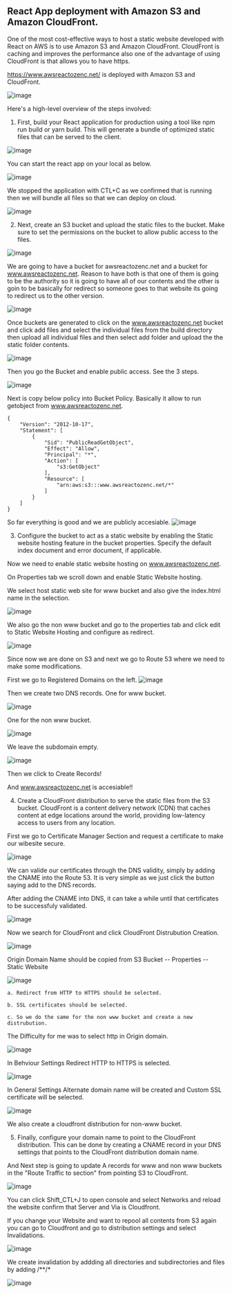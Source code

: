 ## React App deployment with Amazon S3 and Amazon CloudFront.

One of the most cost-effective ways to host a static website developed with React on AWS is to use Amazon S3 and Amazon CloudFront.
CloudFront is caching and improves the performance also one of the advantage of using CloudFront is that allows you to have https.

https://www.awsreactozenc.net/ is deployed with Amazon S3 and CloudFront.

![image](https://user-images.githubusercontent.com/62793938/230742100-b7d58ab4-936e-4887-b9bb-2f8cff8b3803.png)


Here's a high-level overview of the steps involved:

1. First, build your React application for production using a tool like npm run build or yarn build. This will generate a bundle of optimized static files that can be served to the client.

![image](https://user-images.githubusercontent.com/62793938/230743714-551b626b-6575-4011-bd30-a86d2cff6704.png)

You can start the react app on your local as below.

![image](https://user-images.githubusercontent.com/62793938/230743908-41718115-b569-4499-bc59-e23d5e190525.png)

We stopped the application with CTL+C as we confirmed that is running then we will bundle all files so that we can deploy on cloud.

![image](https://user-images.githubusercontent.com/62793938/230744086-3e4a0847-d758-4e3b-b748-dba535d2fe38.png)


2. Next, create an S3 bucket and upload the static files to the bucket. Make sure to set the permissions on the bucket to allow public access to the files.

![image](https://user-images.githubusercontent.com/62793938/230744209-9c548d4a-1418-449c-8a13-eb3462824fa9.png)

We are going to have a bucket for awsreactozenc.net and a bucket for www.awsreactozenc.net. Reason to have both is that one of them is going to be the authority so it is going to have all of our contents and the other is goin to be basically for redirect so someone goes to that website its going to redirect us to the other version.

![image](https://user-images.githubusercontent.com/62793938/230744710-a609df89-6800-42f5-83e5-2db34be52beb.png)

Once buckets are generated to click on the www.awsreactozenc.net bucket and click add files and select the individual files from the build directory then upload all individual files and then select add folder and upload the the static folder contents.

![image](https://user-images.githubusercontent.com/62793938/230744902-c1ec533d-cdc1-435f-8f25-93a725d29c7f.png)

Then you go the Bucket and enable public access. See the 3 steps.

![image](https://user-images.githubusercontent.com/62793938/230745136-c5035b5b-9d16-413c-a684-7810acf31292.png)

Next is copy below policy into Bucket Policy. Basically it allow to run getobject from www.awsreactozenc.net. 
```
{
    "Version": "2012-10-17",
    "Statement": [
        {
            "Sid": "PublicReadGetObject",
            "Effect": "Allow",
            "Principal": "*",
            "Action": [
                "s3:GetObject"
            ],
            "Resource": [
                "arn:aws:s3:::www.awsreactozenc.net/*"
            ]
        }
    ]
}
```
So far everything is good and we are  publicly accesiable.
![image](https://user-images.githubusercontent.com/62793938/230745403-cb766269-a09e-431f-89a0-d99cec038898.png)

3. Configure the bucket to act as a static website by enabling the Static website hosting feature in the bucket properties. Specify the default index document and error document, if applicable.

Now we need to enable static website hosting on www.awsreactozenc.net. 

On Properties tab we scroll down and enable Static Website hosting.

We select host static web site for www bucket and also give the index.html name in the selection.

![image](https://user-images.githubusercontent.com/62793938/230745591-ac35b8d2-5b7e-4a1d-ba07-59285d0f1072.png)

We also go the non www bucket and go to the properties tab and click edit to Static Website Hosting and configure as redirect.

![image](https://user-images.githubusercontent.com/62793938/230745779-d1e27e46-9ced-4fd3-92eb-e264e5596b98.png)

Since now we are done on S3 and next we go to Route 53 where we need to make some modifications.

First we go to Registered Domains on the left.
![image](https://user-images.githubusercontent.com/62793938/230747414-6ef56b5c-0b3b-45b0-8af7-6109e882e7a7.png)

Then we create two DNS records. 
One for www bucket.

![image](https://user-images.githubusercontent.com/62793938/230747540-6e6d388e-3990-4245-baf1-c2ba58c345fd.png)

One for the non www bucket.

![image](https://user-images.githubusercontent.com/62793938/230747576-a4f7572e-1249-4221-b16f-4b2cb1a2b424.png)

We leave the subdomain empty.

![image](https://user-images.githubusercontent.com/62793938/230747621-fc55dd5f-e629-4b20-950f-f3dfc6cb27d8.png)

Then we click to Create Records!

And www.awsreactozenc.net is accesiable!!

4. Create a CloudFront distribution to serve the static files from the S3 bucket. CloudFront is a content delivery network (CDN) that caches content at edge locations around the world, providing low-latency access to users from any location.

First we go to Certificate Manager Section and request a certificate to make our wibesite secure.

![image](https://user-images.githubusercontent.com/62793938/230747873-e040db76-7a45-4727-8253-5b4970efb7fa.png)

We can valide our certificates through the DNS validity, simply by adding the CNAME into the Route 53. It is very simple as we just click the button saying add to the DNS records.

After adding the CNAME into DNS, it can take a while until that certificates to be successfuly validated.

![image](https://user-images.githubusercontent.com/62793938/230748124-14114504-f90e-4bdc-824d-e735975145cb.png)


Now we search for CloudFront and click CloudFront Distrubution Creation.

![image](https://user-images.githubusercontent.com/62793938/230748234-eb7c004c-6f65-4f0b-8389-10d05786635a.png)

Origin Domain Name should be copied from S3 Bucket -- Properties -- Static Website

![image](https://user-images.githubusercontent.com/62793938/230748309-334b8064-2a56-4b37-a06f-d34e303e19d3.png)

    a. Redirect from HTTP to HTTPS should be selected.

    b. SSL certificates should be selected.

    c. So we do the same for the non www bucket and create a new distrubution.


The Difficulty for me was to select http in Origin domain.

![image](https://user-images.githubusercontent.com/62793938/230791323-5fba32d1-e28e-43d6-b56f-9d3ef34bb715.png)

In Behviour Settings Redirect HTTP to HTTPS is selected.

![image](https://user-images.githubusercontent.com/62793938/230791354-0a913f65-9f03-4952-8c66-7755989097c2.png)

In General Settings Alternate domain name will be created and Custom SSL certificate will be selected.

![image](https://user-images.githubusercontent.com/62793938/230791487-05cd80e7-2b68-4027-a7b7-3dddb9fe70b9.png)

We also create a cloudfront distribution for non-www bucket.

5. Finally, configure your domain name to point to the CloudFront distribution. This can be done by creating a CNAME record in your DNS settings that points to the CloudFront distribution domain name.

And Next step is going to update A records for www and non www buckets in the "Route Traffic to section"  from pointing S3 to CloudFront.

![image](https://user-images.githubusercontent.com/62793938/230749115-86cdfe4e-f9df-4098-930c-5fc665c9e195.png)


You can click Shift_CTL+J to open console and select Networks and reload the website confirm that Server and Via is Cloudfront.


If you change your Website and want to repool all contents from S3 again you can go to Cloudfront and go to distribution settings and select Invalidations.

![image](https://user-images.githubusercontent.com/62793938/230794835-fa172b98-5a67-48c5-8f6a-86cea8267128.png)

We create invalidation by addding all directories and subdirectories and files by adding /**/*

![image](https://user-images.githubusercontent.com/62793938/230794949-0d9d6cec-3d82-48b1-ab6c-56ad39b3fcb7.png)







